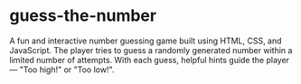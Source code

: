 # guess-the-number

A fun and interactive number guessing game built using HTML, CSS, and JavaScript. The player tries to guess a randomly generated number within a limited number of attempts. With each guess, helpful hints guide the player — "Too high!" or "Too low!".
